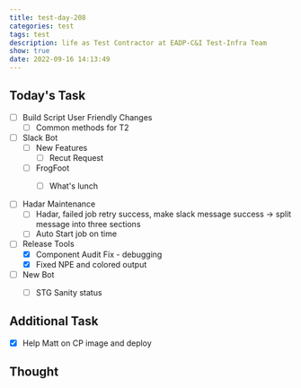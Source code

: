 ```yaml
---
title: test-day-208
categories: test
tags: test
description: life as Test Contractor at EADP-C&I Test-Infra Team
show: true
date: 2022-09-16 14:13:49
---
```

## Today's Task


- [ ] Build Script User Friendly Changes
  - [ ] Common methods for T2

- [ ] Slack Bot
  - [ ] New Features
    - [ ] Recut Request
  - [ ] FrogFoot
    - [ ] What's lunch


- [ ] Hadar Maintenance
  - [ ] Hadar, failed job retry success, make slack message success -> split message into three sections
  - [ ] Auto Start job on time

- [ ] Release Tools
    - [x] Component Audit Fix - debugging
    - [x] Fixed NPE and colored output

- [ ] New Bot
    - [ ] STG Sanity status


## Additional Task 

- [x] Help Matt on CP image and deploy

## Thought
 

